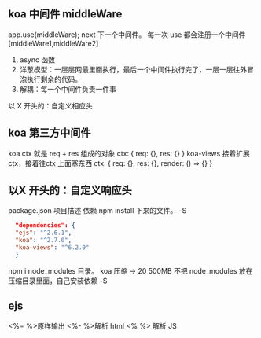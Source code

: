 ## koa 中间件  middleWare
app.use(middleWare);
next 下一个中间件。
每一次 use 都会注册一个中间件
[middleWare1,middleWare2]
1. async 函数
2. 洋葱模型：一层层网最里面执行，最后一个中间件执行完了，一层一层往外冒泡执行剩余的代码。
3. 解耦：每一个中间件负责一件事

以 X 开头的：自定义相应头

## koa 第三方中间件
koa ctx 就是  req + res 组成的对象
ctx: {
  req: {},
  res: {}
}
koa-views
接着扩展 ctx，接着往ctx 上面塞东西
ctx: {
  req: {},
  res: {},
  render: () => {}
}

## 以X 开头的：自定义响应头
  package.json 项目描述
  依赖 npm install 下来的文件。
  -S
  ```json
    "dependencies": {
    "ejs": "^2.6.1",
    "koa": "^2.7.0",
    "koa-views": "^6.2.0"
    }
  ```
  npm i node_modules 目录。
  koa 压缩 -> 20 500MB
  不把 node_modules 放在压缩目录里面，自己安装依赖 -S

  ## ejs
  <%= %>原样输出
  <%- %>解析 html
  <% %> 解析 JS